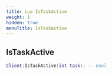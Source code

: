 ```yaml
---
title: Lua IsTaskActive
weight: 1
hidden: true
menuTitle: IsTaskActive
---
```

## IsTaskActive
```lua
Client:IsTaskActive(int task); -- bool
```